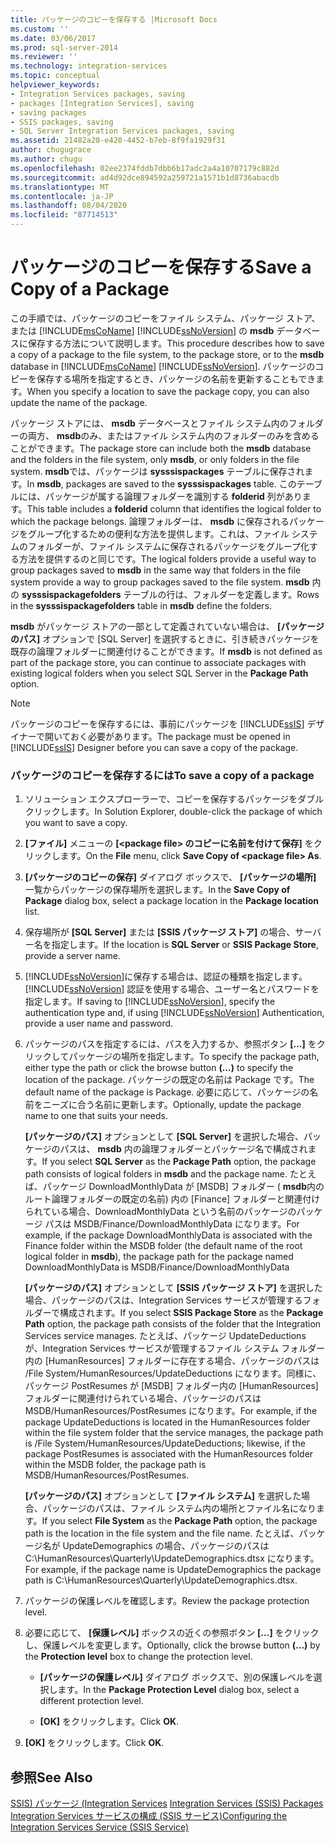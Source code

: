 ```yaml
---
title: パッケージのコピーを保存する |Microsoft Docs
ms.custom: ''
ms.date: 03/06/2017
ms.prod: sql-server-2014
ms.reviewer: ''
ms.technology: integration-services
ms.topic: conceptual
helpviewer_keywords:
- Integration Services packages, saving
- packages [Integration Services], saving
- saving packages
- SSIS packages, saving
- SQL Server Integration Services packages, saving
ms.assetid: 21482a20-e420-4452-b7eb-8f9fa1929f31
author: chugugrace
ms.author: chugu
ms.openlocfilehash: 02ee2374fddb7dbb6b17adc2a4a10707179c882d
ms.sourcegitcommit: ad4d92dce894592a259721a1571b1d8736abacdb
ms.translationtype: MT
ms.contentlocale: ja-JP
ms.lasthandoff: 08/04/2020
ms.locfileid: "87714513"
---
```

# <a name="save-a-copy-of-a-package"></a><span data-ttu-id="9e93c-102">パッケージのコピーを保存する</span><span class="sxs-lookup"><span data-stu-id="9e93c-102">Save a Copy of a Package</span></span>
  <span data-ttu-id="9e93c-103">この手順では、パッケージのコピーをファイル システム、パッケージ ストア、または [!INCLUDE[msCoName](../includes/msconame-md.md)] [!INCLUDE[ssNoVersion](../includes/ssnoversion-md.md)] の **msdb** データベースに保存する方法について説明します。</span><span class="sxs-lookup"><span data-stu-id="9e93c-103">This procedure describes how to save a copy of a package to the file system, to the package store, or to the **msdb** database in [!INCLUDE[msCoName](../includes/msconame-md.md)] [!INCLUDE[ssNoVersion](../includes/ssnoversion-md.md)].</span></span> <span data-ttu-id="9e93c-104">パッケージのコピーを保存する場所を指定するとき、パッケージの名前を更新することもできます。</span><span class="sxs-lookup"><span data-stu-id="9e93c-104">When you specify a location to save the package copy, you can also update the name of the package.</span></span>  
  
 <span data-ttu-id="9e93c-105">パッケージ ストアには、 **msdb** データベースとファイル システム内のフォルダーの両方、 **msdb**のみ、またはファイル システム内のフォルダーのみを含めることができます。</span><span class="sxs-lookup"><span data-stu-id="9e93c-105">The package store can include both the **msdb** database and the folders in the file system, only **msdb**, or only folders in the file system.</span></span> <span data-ttu-id="9e93c-106">**msdb**では、パッケージは **sysssispackages** テーブルに保存されます。</span><span class="sxs-lookup"><span data-stu-id="9e93c-106">In **msdb**, packages are saved to the **sysssispackages** table.</span></span> <span data-ttu-id="9e93c-107">このテーブルには、パッケージが属する論理フォルダーを識別する **folderid** 列があります。</span><span class="sxs-lookup"><span data-stu-id="9e93c-107">This table includes a **folderid** column that identifies the logical folder to which the package belongs.</span></span> <span data-ttu-id="9e93c-108">論理フォルダーは、 **msdb** に保存されるパッケージをグループ化するための便利な方法を提供します。これは、ファイル システムのフォルダーが、ファイル システムに保存されるパッケージをグループ化する方法を提供するのと同じです。</span><span class="sxs-lookup"><span data-stu-id="9e93c-108">The logical folders provide a useful way to group packages saved to **msdb** in the same way that folders in the file system provide a way to group packages saved to the file system.</span></span> <span data-ttu-id="9e93c-109">**msdb** 内の **sysssispackagefolders** テーブルの行は、フォルダーを定義します。</span><span class="sxs-lookup"><span data-stu-id="9e93c-109">Rows in the **sysssispackagefolders** table in **msdb** define the folders.</span></span>  
  
 <span data-ttu-id="9e93c-110">**msdb** がパッケージ ストアの一部として定義されていない場合は、 **[パッケージのパス]** オプションで [SQL Server] を選択するときに、引き続きパッケージを既存の論理フォルダーに関連付けることができます。</span><span class="sxs-lookup"><span data-stu-id="9e93c-110">If **msdb** is not defined as part of the package store, you can continue to associate packages with existing logical folders when you select SQL Server in the **Package Path** option.</span></span>  
  
> [!NOTE]  
>  <span data-ttu-id="9e93c-111">パッケージのコピーを保存するには、事前にパッケージを [!INCLUDE[ssIS](../includes/ssis-md.md)] デザイナーで開いておく必要があります。</span><span class="sxs-lookup"><span data-stu-id="9e93c-111">The package must be opened in [!INCLUDE[ssIS](../includes/ssis-md.md)] Designer before you can save a copy of the package.</span></span>  
  
### <a name="to-save-a-copy-of-a-package"></a><span data-ttu-id="9e93c-112">パッケージのコピーを保存するには</span><span class="sxs-lookup"><span data-stu-id="9e93c-112">To save a copy of a package</span></span>  
  
1.  <span data-ttu-id="9e93c-113">ソリューション エクスプローラーで、コピーを保存するパッケージをダブルクリックします。</span><span class="sxs-lookup"><span data-stu-id="9e93c-113">In Solution Explorer, double-click the package of which you want to save a copy.</span></span>  
  
2.  <span data-ttu-id="9e93c-114">**[ファイル]** メニューの **[\<package file> のコピーに名前を付けて保存]** をクリックします。</span><span class="sxs-lookup"><span data-stu-id="9e93c-114">On the **File** menu, click **Save Copy of \<package file> As**.</span></span>  
  
3.  <span data-ttu-id="9e93c-115">**[パッケージのコピーの保存]** ダイアログ ボックスで、 **[パッケージの場所]** 一覧からパッケージの保存場所を選択します。</span><span class="sxs-lookup"><span data-stu-id="9e93c-115">In the **Save Copy of Package** dialog box, select a package location in the **Package location** list.</span></span>  
  
4.  <span data-ttu-id="9e93c-116">保存場所が **[SQL Server]** または **[SSIS パッケージ ストア]** の場合、サーバー名を指定します。</span><span class="sxs-lookup"><span data-stu-id="9e93c-116">If the location is **SQL Server** or **SSIS Package Store**, provide a server name.</span></span>  
  
5.  <span data-ttu-id="9e93c-117">[!INCLUDE[ssNoVersion](../includes/ssnoversion-md.md)]に保存する場合は、認証の種類を指定します。 [!INCLUDE[ssNoVersion](../includes/ssnoversion-md.md)] 認証を使用する場合、ユーザー名とパスワードを指定します。</span><span class="sxs-lookup"><span data-stu-id="9e93c-117">If saving to [!INCLUDE[ssNoVersion](../includes/ssnoversion-md.md)], specify the authentication type and, if using [!INCLUDE[ssNoVersion](../includes/ssnoversion-md.md)] Authentication, provide a user name and password.</span></span>  
  
6.  <span data-ttu-id="9e93c-118">パッケージのパスを指定するには、パスを入力するか、参照ボタン **[...]** をクリックしてパッケージの場所を指定します。</span><span class="sxs-lookup"><span data-stu-id="9e93c-118">To specify the package path, either type the path or click the browse button **(...)** to specify the location of the package.</span></span> <span data-ttu-id="9e93c-119">パッケージの既定の名前は Package です。</span><span class="sxs-lookup"><span data-stu-id="9e93c-119">The default name of the package is Package.</span></span> <span data-ttu-id="9e93c-120">必要に応じて、パッケージの名前をニーズに合う名前に更新します。</span><span class="sxs-lookup"><span data-stu-id="9e93c-120">Optionally, update the package name to one that suits your needs.</span></span>  
  
     <span data-ttu-id="9e93c-121">**[パッケージのパス]** オプションとして **[SQL Server]** を選択した場合、パッケージのパスは、 **msdb** 内の論理フォルダーとパッケージ名で構成されます。</span><span class="sxs-lookup"><span data-stu-id="9e93c-121">If you select **SQL Server** as the **Package Path** option, the package path consists of logical folders in **msdb** and the package name.</span></span> <span data-ttu-id="9e93c-122">たとえば、パッケージ DownloadMonthlyData が [MSDB] フォルダー ( **msdb**内のルート論理フォルダーの既定の名前) 内の [Finance] フォルダーと関連付けられている場合、DownloadMonthlyData という名前のパッケージのパッケージ パスは MSDB/Finance/DownloadMonthlyData になります。</span><span class="sxs-lookup"><span data-stu-id="9e93c-122">For example, if the package DownloadMonthlyData is associated with the Finance folder within the MSDB folder (the default name of the root logical folder in **msdb**), the package path for the package named DownloadMonthlyData is MSDB/Finance/DownloadMonthlyData</span></span>  
  
     <span data-ttu-id="9e93c-123">**[パッケージのパス]** オプションとして **[SSIS パッケージ ストア]** を選択した場合、パッケージのパスは、Integration Services サービスが管理するフォルダーで構成されます。</span><span class="sxs-lookup"><span data-stu-id="9e93c-123">If you select **SSIS Package Store** as the **Package Path** option, the package path consists of the folder that the Integration Services service manages.</span></span> <span data-ttu-id="9e93c-124">たとえば、パッケージ UpdateDeductions が、Integration Services サービスが管理するファイル システム フォルダー内の [HumanResources] フォルダーに存在する場合、パッケージのパスは /File System/HumanResources/UpdateDeductions になります。同様に、パッケージ PostResumes が [MSDB] フォルダー内の [HumanResources] フォルダーに関連付けられている場合、パッケージのパスは MSDB/HumanResources/PostResumes になります。</span><span class="sxs-lookup"><span data-stu-id="9e93c-124">For example, if the package UpdateDeductions is located in the HumanResources folder within the file system folder that the service manages, the package path is /File System/HumanResources/UpdateDeductions; likewise, if the package PostResumes is associated with the HumanResources folder within the MSDB folder, the package path is MSDB/HumanResources/PostResumes.</span></span>  
  
     <span data-ttu-id="9e93c-125">**[パッケージのパス]** オプションとして **[ファイル システム]** を選択した場合、パッケージのパスは、ファイル システム内の場所とファイル名になります。</span><span class="sxs-lookup"><span data-stu-id="9e93c-125">If you select **File System** as the **Package Path** option, the package path is the location in the file system and the file name.</span></span> <span data-ttu-id="9e93c-126">たとえば、パッケージ名が UpdateDemographics の場合、パッケージのパスは C:\HumanResources\Quarterly\UpdateDemographics.dtsx になります。</span><span class="sxs-lookup"><span data-stu-id="9e93c-126">For example, if the package name is UpdateDemographics the package path is C:\HumanResources\Quarterly\UpdateDemographics.dtsx.</span></span>  
  
7.  <span data-ttu-id="9e93c-127">パッケージの保護レベルを確認します。</span><span class="sxs-lookup"><span data-stu-id="9e93c-127">Review the package protection level.</span></span>  
  
8.  <span data-ttu-id="9e93c-128">必要に応じて、 **[保護レベル]** ボックスの近くの参照ボタン **[...]** をクリックし、保護レベルを変更します。</span><span class="sxs-lookup"><span data-stu-id="9e93c-128">Optionally, click the browse button **(...)** by the **Protection level** box to change the protection level.</span></span>  
  
    -   <span data-ttu-id="9e93c-129">**[パッケージの保護レベル]** ダイアログ ボックスで、別の保護レベルを選択します。</span><span class="sxs-lookup"><span data-stu-id="9e93c-129">In the **Package Protection Level** dialog box, select a different protection level.</span></span>  
  
    -   <span data-ttu-id="9e93c-130">**[OK]** をクリックします。</span><span class="sxs-lookup"><span data-stu-id="9e93c-130">Click **OK**.</span></span>  
  
9. <span data-ttu-id="9e93c-131">**[OK]** をクリックします。</span><span class="sxs-lookup"><span data-stu-id="9e93c-131">Click **OK**.</span></span>  
  
## <a name="see-also"></a><span data-ttu-id="9e93c-132">参照</span><span class="sxs-lookup"><span data-stu-id="9e93c-132">See Also</span></span>  
 <span data-ttu-id="9e93c-133">[SSIS&#41; パッケージ &#40;Integration Services](../../2014/integration-services/integration-services-ssis-packages.md) </span><span class="sxs-lookup"><span data-stu-id="9e93c-133">[Integration Services &#40;SSIS&#41; Packages](../../2014/integration-services/integration-services-ssis-packages.md) </span></span>  
 [<span data-ttu-id="9e93c-134">Integration Services サービスの構成 (SSIS サービス)</span><span class="sxs-lookup"><span data-stu-id="9e93c-134">Configuring the Integration Services Service &#40;SSIS Service&#41;</span></span>](service/integration-services-service-ssis-service.md)  
  
  
